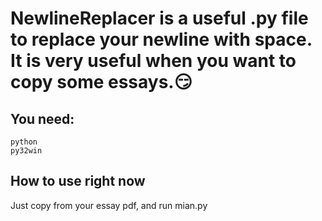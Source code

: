 # NewlineReplacer is a useful .py file to replace your newline with space. It is very useful when you want to copy some essays.😏
## You need:
```
python
py32win
```
## How to use right now
Just copy from your essay pdf, and run mian.py